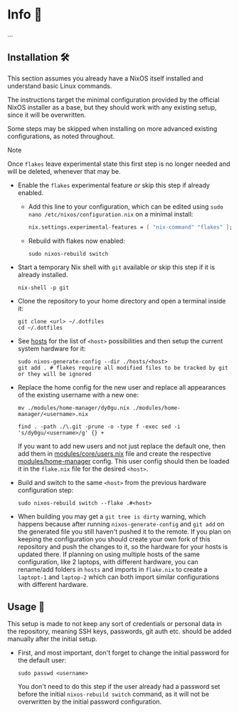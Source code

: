 # Info 📰

...

## Installation 🛠️

This section assumes you already have a NixOS itself installed and understand basic Linux commands.

The instructions target the minimal configuration provided by the official NixOS installer as a base, but they should work with any existing setup, since it will be overwritten.

Some steps may be skipped when installing on more advanced existing configurations, as noted throughout.

> [!NOTE]
> Once `flakes` leave experimental state this first step is no longer needed and will be deleted, whenever that may be.

- Enable the `flakes` experimental feature *or* skip this step if already enabled.

   - Add this line to your configuration, which can be edited using `sudo nano /etc/nixos/configuration.nix` on a minimal install:
     
      ```nix
      nix.settings.experimental-features = [ "nix-command" "flakes" ];
      ```

   - Rebuild with flakes now enabled:
    
     ```shell
     sudo nixos-rebuild switch
     ```

- Start a temporary Nix shell with `git` available *or* skip this step if it is already installed.

   ```shell
   nix-shell -p git
   ```

- Clone the repository to your home directory and open a terminal inside it:

   ```shell
   git clone <url> ~/.dotfiles
   cd ~/.dotfiles
   ```
   
- See [hosts](./hosts) for the list of `<host>` possibilities and then setup the current system hardware for it:

   ```shell
   sudo nixos-generate-config --dir ./hosts/<host>
   git add . # flakes require all modified files to be tracked by git or they will be ignored
   ```

- Replace the home config for the new user and replace all appearances of the existing username with a new one:

   ```shell
   mv ./modules/home-manager/dy0gu.nix ./modules/home-manager/<username>.nix

   find . -path ./\.git -prune -o -type f -exec sed -i 's/dy0gu/<username>/g' {} +
   ```

   If you want to add new users and not just replace the default one, then add them in [modules/core/users.nix](./modules/core/users.nix) file and create the respective [modules/home-manager](./modules/home-manager) config. This user config should then be loaded it in the `flake.nix` file for the desired `<host>`.

- Build and switch to the same `<host>` from the previous hardware configuration step:

   ```shell
   sudo nixos-rebuild switch --flake .#<host>
   ```

- When building you may get a `git tree is dirty` warning, which happens because after running `nixos-generate-config` and `git add` on the generated file you still haven't pushed it to the remote. If you plan on keeping the configuration you should create your own fork of this repository and push the changes to it, so the hardware for your hosts is updated there. If planning on using multiple hosts of the same configuration, like 2 laptops, with different hardware, you can rename/add folders in `hosts` and imports in `flake.nix` to create a `laptopt-1` and `laptop-2` which can both import similar configurations with different hardware.

## Usage 🚀

This setup is made to not keep any sort of credentials or personal data in the repository, meaning SSH keys, passwords, git auth etc. should be added manually after the initial setup.

- First, and most important, don't forget to change the initial password for the default user:

   ```shell
   sudo passwd <username>
   ```

   You don't need to do this step if the user already had a password set before the initial `nixos-rebuild switch` command, as it will not be overwritten by the initial password configuration.

